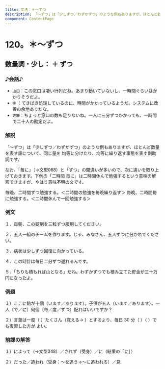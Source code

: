 ```yaml
---
title: 文法：＊～ずつ
description: 「～ずつ」は「少しずつ／わずかずつ」のような例もありますが、ほとんど数量を表す語について、同じ量を 均等に分けたり、均等に繰り返す事態を表す副助詞です。
component: ContentPage
---
```



# 120。＊～ずつ
## 数量詞・少し： ＋ ずつ
### ♪会話♪
- `山田`：この窓口は凄い行列だね。あまり動いていないし、一時間ぐらいはかかりそうだよ。
- `李` ：てきぱき処理しているのに、時間がかかっているようだ。システムに改善の余地ありだな。
- `佐藤`：ちょっと窓口の数も足りないね。一人に三分ずつかかっても、一時間で二十人の勘定だよ。

### 解説
「～ずつ」は「少しずつ／わずかずつ」のような例もありますが、ほとんど数量を表す語について、同じ量を 均等に分けたり、均等に繰り返す事態を表す副助詞です。

なお、「毎に」（→文型088）と「ずつ」の間違いが多いので、次に違いを取り上げておきます。下例の「二時間 毎に」は二時間休んで勉強するという意味の解釈できますが、やはり意味不明の文です。

毎晩、二時間ずつ勉強する。＜二時間の勉強を毎晩繰り返す＞ 毎晩、二時間毎に勉強する。＜二時間休んで一回勉強する＞

### 例文
１．毎朝、この錠剤を三粒ずつ服用してください。

２．五人一組のチームを作ります。じゃ、みなさん、五人ずつに分かれてください。

３．病状は少しずつ回復に向かっている。

４．この時計は毎日二分ずつ遅れるんです。

５．「ちりも積もれば山となる」だね。わずかずつでも積み立てた貯金が三十万円になったよ。

### 例題
１）ここに飴が十個（います／あります）。子供が五人（います／あります）。一人（で／に）何個（毎／度／ずつ）配ればいいですか？

２）言葉は一度（ ）たくさん（覚える→ ）とするより、毎日 30 分（ ）（ ）でも復習した方が よい。
### 前課の解答
１）によって（→文型348）／されず（受身）／に（結果の「に｝）

２）だった／追われ（受身：～を追う→～に追われる）／見

